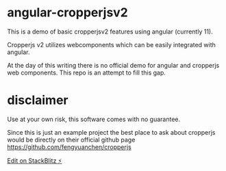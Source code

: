 # angular-cropperjsv2

This is a demo of basic cropperjsv2 features using angular (currently 11).

Cropperjs v2 utilizes webcomponents which can be easily integrated with angular. 

At the day of this writing there is no official demo for angular and cropperjs web components. 
This repo is an attempt to fill this gap. 


# disclaimer
Use at your own risk, this software comes with no guarantee. 

Since this is just an example project the best place to ask about cropperjs would be directly on their official
github page https://github.com/fengyuanchen/cropperjs

[Edit on StackBlitz ⚡️](https://stackblitz.com/github/choiley/cropperjsvs2-angular)